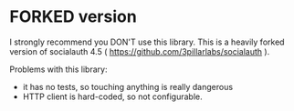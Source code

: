 FORKED version
==============

I strongly recommend you DON'T use this library. This is a heavily forked version of socialauth 4.5 ( https://github.com/3pillarlabs/socialauth ).


Problems with this library:
 - it has no tests, so touching anything is really dangerous
 - HTTP client is hard-coded, so not configurable.
